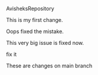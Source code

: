AvisheksRepository

This is my first change.

Oops fixed the mistake.

This very big issue is fixed now.

fix it


These are changes on main branch



